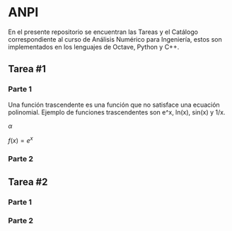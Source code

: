 # ANPI
En el presente repositorio se encuentran las Tareas y el Catálogo correspondiente al curso de Análisis Numérico para Ingeniería, estos son implementados en los lenguajes de Octave, Python y C++.

## Tarea #1
### Parte 1
Una función trascendente es una función que no satisface una ecuación polinomial. Ejemplo de funciones trascendentes son e^x, ln(x), sin(x) y 1/x.

$\alpha$

$f(x) = e^x$

### Parte 2

## Tarea #2

### Parte 1

### Parte 2